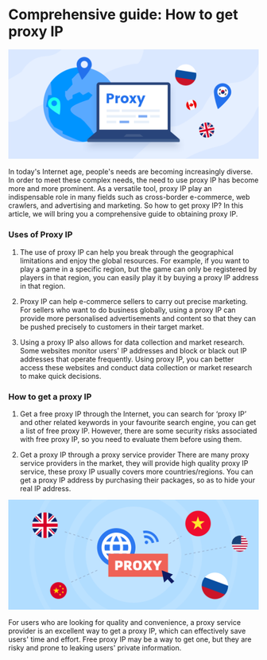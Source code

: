 # Comprehensive guide: How to get proxy IP
![How to get proxy IP1](https://github.com/IPXProxy/Types-of-proxy-servers/blob/main/Types-of-proxy-servers/How%20to%20get%20proxy%20IP1.png)

In today's Internet age, people's needs are becoming increasingly diverse. In order to meet these complex needs, the need to use proxy IP has become more and more prominent. As a versatile tool, proxy IP play an indispensable role in many fields such as cross-border e-commerce, web crawlers, and advertising and marketing. So how to get proxy IP? In this article, we will bring you a comprehensive guide to obtaining proxy IP.

<h3>Uses of Proxy IP</h3>

1. The use of proxy IP can help you break through the geographical limitations and enjoy the global resources. For example, if you want to play a game in a specific region, but the game can only be registered by players in that region, you can easily play it by buying a proxy IP address in that region.


2. Proxy IP can help e-commerce sellers to carry out precise marketing. For sellers who want to do business globally, using a proxy IP can provide more personalised advertisements and content so that they can be pushed precisely to customers in their target market.

3. Using a proxy IP also allows for data collection and market research. Some websites monitor users' IP addresses and block or black out IP addresses that operate frequently. Using proxy IP, you can better access these websites and conduct data collection or market research to make quick decisions.

<h3>How to get a proxy IP</h3>

1. Get a free proxy IP through the Internet, you can search for ‘proxy IP’ and other related keywords in your favourite search engine, you can get a list of free proxy IP. However, there are some security risks associated with free proxy IP, so you need to evaluate them before using them.

2. Get a proxy IP through a proxy service provider There are many proxy service providers in the market, they will provide high quality proxy IP service, these proxy IP usually covers more countries/regions. You can get a proxy IP address by purchasing their packages, so as to hide your real IP address.

![How to get proxy IP2](https://github.com/IPXProxy/Types-of-proxy-servers/blob/main/Types-of-proxy-servers/How%20to%20get%20proxy%20IP2.png)

For users who are looking for quality and convenience, a proxy service provider is an excellent way to get a proxy IP, which can effectively save users' time and effort. Free proxy IP may be a way to get one, but they are risky and prone to leaking users' private information.
